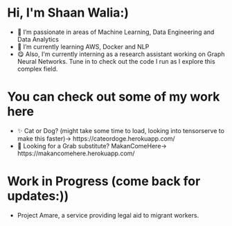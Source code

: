 <h1>Hi, I'm Shaan Walia:)</h1>

- 👀 I’m passionate in areas of Machine Learning, Data Engineering and Data Analytics 
- 🌱 I’m currently learning AWS, Docker and NLP
- 😋 Also, I'm currently interning as a research assistant working on Graph Neural Networks. Tune in to check out the code I run as I explore this complex field. 

<h1>You can check out some of my work here</h1> 
<ul>
<li>
  ✨ Cat or Dog? (might take some time to load, looking into tensorserve to make this faster)-> https://cateordoge.herokuapp.com/  
</li>
<li>
  🍔 Looking for a Grab substitute? MakanComeHere-> https://makancomehere.herokuapp.com/ 
</li>
</ul>

<h1>Work in Progress (come back for updates:))</h1> 
<ul>
<li>Project Amare, a service providing legal aid to migrant workers. </li>  
</ul>


<!---
mxixqc/mxixqc is a ✨ special ✨ repository because its `README.md` (this file) appears on your GitHub profile.
You can click the Preview link to take a look at your changes.
--->
